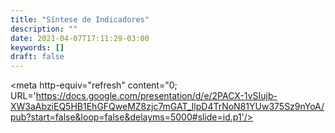 ```yaml
---
title: "Síntese de Indicadores"
description: ""
date: 2021-04-07T17:11:29-03:00
keywords: []
draft: false
---
```


<meta http-equiv="refresh" content="0; URL='https://docs.google.com/presentation/d/e/2PACX-1vSIujb-XW3aAbziEQ5HB1EhGFQweMZ8zjc7mGAT_IlpD4TrNoN81YUw375Sz9nYoA/pub?start=false&loop=false&delayms=5000#slide=id.p1'/>